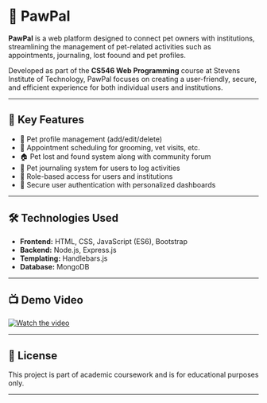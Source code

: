 # 🐾 PawPal

**PawPal** is a web platform designed to connect pet owners with institutions, streamlining the management of pet-related activities such as appointments, journaling, lost foound and pet profiles. 

Developed as part of the **CS546 Web Programming** course at Stevens Institute of Technology, PawPal focuses on creating a user-friendly, secure, and efficient experience for both individual users and institutions.

---

## 🌟 Key Features

- 🐶 Pet profile management (add/edit/delete)
- 📅 Appointment scheduling for grooming, vet visits, etc.
- 🏠 Pet lost and found system along with community forum
- 📓 Pet journaling system for users to log activities
- 👥 Role-based access for users and institutions
- 🔐 Secure user authentication with personalized dashboards

---

## 🛠️ Technologies Used

- **Frontend:** HTML, CSS, JavaScript (ES6), Bootstrap
- **Backend:** Node.js, Express.js
- **Templating:** Handlebars.js
- **Database:** MongoDB

---

## 📺 Demo Video

[![Watch the video](https://img.youtube.com/vi/I09VkZaHR0k/maxresdefault.jpg)](https://youtu.be/I09VkZaHR0k)

---

## 📄 License

This project is part of academic coursework and is for educational purposes only.

---
